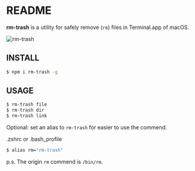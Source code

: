 # README

**rm-trash** is a utility for safely remove (`rm`) files in Terminal.app of macOS.

![rm-trash](https://gw.alipayobjects.com/mdn/wealth_prod/afts/img/A*qYewRpNt2M8AAAAAAAAAAABjARQnAQ)

## INSTALL

```bash
$ npm i rm-trash -g
```

## USAGE

```bash
$ rm-trash file
$ rm-trash dir
$ rm-trash link
```

Optional: set an alias to `rm-trash` for easier to use the commend.

.zshrc or .bash_profile

```sh
$ alias rm="rm-trash"
```

p.s. The origin `rm` commend is `/bin/rm`.
